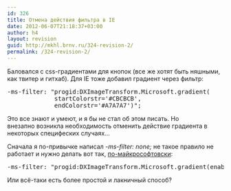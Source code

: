 ```yaml
---
id: 326
title: Отмена действия фильтра в IE
date: 2012-06-07T21:18:37+03:00
author: h4
layout: revision
guid: http://mkhl.brnv.ru/324-revision-2/
permalink: /324-revision-2/
---
```

Баловался с css-градиентами для кнопок (все же хотят быть няшными, как твитер и гитхаб). Для IE тоже добавил градиент через фильтр:

<pre>-ms-filter: "progid:DXImageTransform.Microsoft.gradient(
             startColorstr='#CBCBCB',
             endColorstr='#A7A7A7')";</pre>

Это все знают и умеют, и я бы не стал об этом писать. Но внезапно возникла необходимость отменить действие градиента в некоторых специфеских случаях&#8230;

Сначала я по-привычке написал _-ms-filter: none;_ не такое правило не работает и нужно делать вот так, [по-майкрософтовски](http://msdn.microsoft.com/en-us/library/ie/ms532876(v=vs.85).aspx):

<pre>-ms-filter: "progid:DXImageTransform.Microsoft.gradient(enabled=false)";</pre>

Или всё-таки есть более простой и лакничный способ?